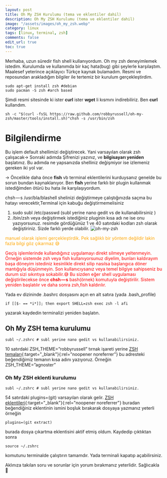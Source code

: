 ```yaml
---
layout: post
title: Oh My ZSH Kurulumu (tema ve eklentiler dahil)
description: Oh My ZSH Kurulumu (tema ve eklentiler dahil)
image: "/assets/images/oh_my_zsh.webp"
category: linux
tags: [linux, terminal, zsh]
comments: false
edit_url: true
toc: true
---
```


Merhaba, uzun süredir fish shell kullanıyordum. Oh my zsh deneyimlemek istedim. Kurulumda ve kullanımda bir kaç hata(bug) gibi şeylerle karşılaştım. Maalesef yeterince açıklayıcı Türkçe kaynak bulamadım. Resmi ve reposundan arakladığım bilgiler ile tertemiz bir kurulum gerçekleştirdim.

<!-- excerpt separator -->

```shell
sudo apt-get install zsh #debian
sudo pacman -S zsh #arch based

```

Şimdi resmi sitesinde ki ister **curl** ister **wget** li kısmını indirebiliriz. Ben **curl** kullandım.

```shell
sh -c "$(curl -fsSL https://raw.github.com/robbyrussell/oh-my-zsh/master/tools/install.sh)"chsh -s /usr/bin/zsh
```

# Bilgilendirme

Bu işlem default shellimizi değiştirecek. Yani varsayılan olarak zsh çalışacak-> Sonraki adımda Şifrenizi yazınız, ve **bilgisayarı yeniden** başlatınız.
Bu adımda ne yapsanızda shelliniz değişmiyor ise izlemeniz gereken iki yol var.

-> Öncelikle daha önce **fish** vb terminal eklentilerini kurduysanız genelde bu sorun bundan kaynaklanıyor. Ben **fish** yerine farklı bir plugin kullanmak istediğimden ötürü bu hata ile karşılaşıyordum.

chsh — s /usr/bla/blashell shelinizi değiştirmeye çalıştığınızda saçma bu hatayı verecektir,Terminal için kabuğu değiştirmemelisiniz

1.  sudo subl /etc/passwd (subl yerine nano gedit vs de kullanabilirsiniz )
2.  /bin/zsh veya değiştirmek istediğiniz pluginin kısa adı ne ise onu yazıyorsunuz. resimde gördüğünüz 1 ve 40 satırdaki kodları zsh olarak değiştiriniz. Sizde farklı yerde olabilir. ![oh-my-zsh](/assets/images/oh_my_zsh.webp)

<font color="orange"> manuel olarak işlemi gerçekleştirdik. Pek sağlıklı bir yöntem değildir lakin fazla bilgi göz çıkarmaz 😅 </font>

<font color="red"> Geçiş işlemlerinde kullandığınız uygulamayı direkt silmeye yeltenmeyin. Örneğin sistemde zsh veya fish kullanıyorsunuz diyelim, bunları kaldırayım başa döneyim istediniz kesinlikle direkt silip nasılsa başlangıca döner mantığıyla düşünmeyin. Son kullanıcıysanız veya temel bilgiye sahipseniz bu durum sizi sıkıntıya sokabilir.😅 Bu sizden eğer shell uygulaması değiştirilecekse önce **chsh — s** bash(örnek) komutuyla değiştirilir. Sistem yeniden başlatılır ve daha sonra zsh,fish kaldırılır. </font>

Yada ev dizininde .bashrc dosyasını açın en alt satıra (yada .bash_profile)

```shell
if [[$- == *i*]]; then export SHELL=zsh exec zsh -l afi

```

yazarak kaydedin terminalizi yeniden başlatın.

## Oh My ZSH tema kurulumu

```shell
subl ~/.zshrc # subl yerine nano gedit vs kullanabilirsiniz.
```

10 satırdaki ZSH_THEME=”robbyrussell” tırnak işareti yerine [ZSH temaları](https://github.com/robbyrussell/oh-my-zsh/wiki/Themes){:target="\_blank"}{:rel="noopener noreferrer"} bu adresteki beğendiğimiz temanın kısa adını yazıyoruz. Örneğin ZSH_THEME=”agnoster”

### Oh My ZSH eklenti kurulumu

```shell
subl ~/.zshrc # subl yerine nano gedit vs kullanabilirsiniz.

```

54 satırdaki plugins=(git) varsayılan olarak gelir. [ZSH eklentileri](https://github.com/robbyrussell/oh-my-zsh/tree/master/plugins){:target="\_blank"}{:rel="noopener noreferrer"} buradan beğendiğiniz eklentinin ismini boşluk bırakarak dosyaya yazmanız yeterli örneğin

```shell
plugins=(git extract)
```

burada dosya çıkartma eklentisini aktif etmiş oldum. Kaydedip çıktıktan sonra

```shell
source ~/.zshrc

```

komutunu terminalde çalıştırın tamamdır. Yada terminali kapatıp açabilirsiniz.

Aklınıza takılan soru ve sorunlar için yorum bırakmanız yeterlidir. Sağlıcakla 🤗
